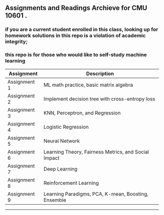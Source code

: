 ## Assignments and Readings Archieve for CMU 10601 .
### if you are a current student enrolled in this class, looking up for homework solutions in this repo is a violation of academic integrity; 
### this repo is for those who would like to self-study machine learning





| **Assignment** | **Description** |
|------------|-------------|
| Assignment 1 | ML math practice, basic matrix algebra  |
| Assignment 2| Implement decision tree with cross-entropy loss |
| Assignment 3 | KNN, Perceptron, and Regression |
| Assignment 4 | Logistic Regression |
| Assignment 5 | Neural Network |
| Assignment 6 | Learning Theory, Fairness Metrics, and Social Impact |
| Assignment 7 | Deep Learning |
| Assignment 8 | Reinforcement Learning |
| Assignment 9 | Learning Paradigms, PCA, K-mean, Boosting, Ensemble |
---
